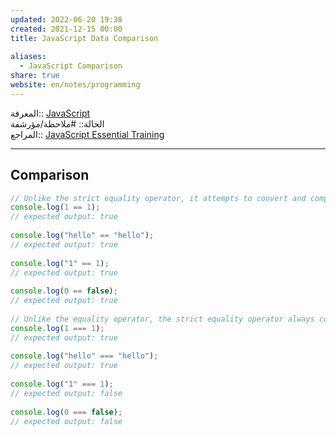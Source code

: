 ```yaml
---  
updated: 2022-06-20 19:38  
created: 2021-12-15 00:00  
title: JavaScript Data Comparison  
  
aliases:  
  - JavaScript Comparison  
share: true  
website: en/notes/programming  
---  
```

  
المعرفة:: [JavaScript](JavaScript)  
الحالة:: #ملاحظة/مؤرشفة  
المراجع:: [JavaScript Essential Training](JavaScript%20Essential%20Training)  
  
---  
  
## Comparison  
  
```js  
// Unlike the strict equality operator, it attempts to convert and compare operands that are of different types.  
console.log(1 == 1);  
// expected output: true  
  
console.log("hello" == "hello");  
// expected output: true  
  
console.log("1" == 1);  
// expected output: true  
  
console.log(0 == false);  
// expected output: true  
  
// Unlike the equality operator, the strict equality operator always considers operands of different types to be different.  
console.log(1 === 1);  
// expected output: true  
  
console.log("hello" === "hello");  
// expected output: true  
  
console.log("1" === 1);  
// expected output: false  
  
console.log(0 === false);  
// expected output: false  
```  

